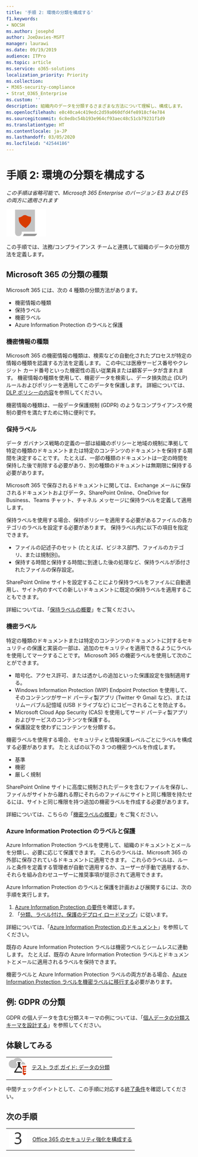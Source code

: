 ```yaml
---
title: '手順 2: 環境の分類を構成する'
f1.keywords:
- NOCSH
ms.author: josephd
author: JoeDavies-MSFT
manager: laurawi
ms.date: 09/19/2019
audience: ITPro
ms.topic: article
ms.service: o365-solutions
localization_priority: Priority
ms.collection:
- M365-security-compliance
- Strat_O365_Enterprise
ms.custom: ''
description: 組織内のデータを分類するさまざまな方法について理解し、構成します。
ms.openlocfilehash: e8c40ca4c419edc2d59a060dfd4fe8918cf4e784
ms.sourcegitcommit: 6c8edbc54b193e964cf93aec48c51cb79231f1d9
ms.translationtype: HT
ms.contentlocale: ja-JP
ms.lasthandoff: 03/05/2020
ms.locfileid: "42544186"
---
```

# <a name="step-2-configure-classification-for-your-environment"></a>手順 2: 環境の分類を構成する

*この手順は省略可能で、Microsoft 365 Enterprise のバージョン E3 および E5 の両方に適用されます*

![フェーズ 6: 情報保護](../media/deploy-foundation-infrastructure/infoprotection_icon-small.png)

この手順では、法務/コンプライアンス チームと連携して組織のデータの分類方法を定義します。

## <a name="microsoft-365-classification-types"></a>Microsoft 365 の分類の種類

Microsoft 365 には、次の 4 種類の分類方法があります。

- 機密情報の種類
- 保持ラベル
- 機密ラベル
- Azure Information Protection のラベルと保護

### <a name="sensitive-information-types"></a>機密情報の種類

Microsoft 365 の機密情報の種類は、検索などの自動化されたプロセスが特定の情報の種類を認識する方法を定義します。 この中には医療サービス番号やクレジット カード番号といった機密性の高い従業員または顧客データが含まれます。 機密情報の種類を使用して、機密データを検索し、データ損失防止 (DLP) ルールおよびポリシーを適用してこのデータを保護します。 詳細については、[DLP ポリシーの内容](https://docs.microsoft.com/office365/securitycompliance/data-loss-prevention-policies#what-a-dlp-policy-contains)を参照してください。 

機密情報の種類は、一般データ保護規制 (GDPR) のようなコンプライアンスや規制の要件を満たすために特に便利です。

### <a name="retention-labels"></a>保持ラベル

データ ガバナンス戦略の定義の一部は組織のポリシーと地域の規制に準拠して特定の種類のドキュメントまたは特定のコンテンツのドキュメントを保持する期間を決定することです。 たとえば、一部の種類のドキュメントは一定の時間を保持した後で削除する必要があり、別の種類のドキュメントは無期限に保持する必要があります。

Microsoft 365 で保存されるドキュメントに関しては、Exchange メールに保存されるドキュメントおよびデータ、SharePoint Online、OneDrive for Business、Teams チャット、チャネル メッセージに保持ラベルを定義して適用します。 

保持ラベルを使用する場合、保持ポリシーを適用する必要があるファイルの各カテゴリのラベルを設定する必要があります。 保持ラベル内に以下の項目を指定できます。

- ファイルの記述子のセット (たとえば、ビジネス部門、ファイルのカテゴリ、または規制別)。
- 保持する時間と保持する時間に到達した後の処理など、保持ラベルが添付されたファイルの保存設定。

SharePoint Online サイトを設定することにより保持ラベルをファイルに自動適用し、サイト内のすべての新しいドキュメントに既定の保持ラベルを適用することもできます。 

詳細については、「[保持ラベルの概要](https://docs.microsoft.com/office365/securitycompliance/labels)」をご覧ください。

### <a name="sensitivity-labels"></a>機密ラベル

特定の種類のドキュメントまたは特定のコンテンツのドキュメントに対するセキュリティの保護と実装の一部は、追加のセキュリティを適用できるようにラベルを使用してマークすることです。 Microsoft 365 の機密ラベルを使用して次のことができます。

- 暗号化、アクセス許可、または透かしの追加といった保護設定を強制適用する。
- Windows Information Protection (WIP) Endpoint Protection を使用して、そのコンテンツがサード パーティ製アプリ (Twitter や Gmail など)、またはリムーバブル記憶域 (USB ドライブなど) にコピーされることを防止する。
- Microsoft Cloud App Security (CAS) を使用してサード パーティ製アプリおよびサービスのコンテンツを保護する。 
- 保護設定を使わずにコンテンツを分類する。

機密ラベルを使用する場合、セキュリティと情報保護レベルごとにラベルを構成する必要があります。 たとえばの以下の 3 つの機密ラベルを作成します。

- 基準
- 機密
- 厳しく規制

SharePoint Online サイトに高度に規制されたデータを含むファイルを保存し、ファイルがサイトから離れる際にそれらのファイルにサイトと同じ権限を持たせるには、サイトと同じ権限を持つ追加の機密ラベルを作成する必要があります。

詳細については、こちらの「[機密ラベルの概要](https://docs.microsoft.com/office365/securitycompliance/sensitivity-labels)」をご覧ください。

### <a name="azure-information-protection-labels-and-protection"></a>Azure Information Protection のラベルと保護

Azure Information Protection ラベルを使用して、組織のドキュメントとメールを分類し、必要に応じて保護できます。 これらのラベルは、Microsoft 365 の外部に保存されているドキュメントに適用できます。 これらのラベルは、ルールと条件を定義する管理者が自動で適用するか、ユーザーが手動で適用するか、それらを組み合わせユーザーに推奨事項が提示されて適用できます。

Azure Information Protection のラベルと保護を計画および展開するには、次の手順を実行します。

1. [Azure Information Protection の要件](https://docs.microsoft.com/information-protection/get-started/requirements)を確認します。
2. 「[分類、ラベル付け、保護のデプロイ ロードマップ](https://docs.microsoft.com/information-protection/plan-design/deployment-roadmap#deployment-roadmap-for-classification-labeling-and-protection)」に従います。

詳細については、「[Azure Information Protection のドキュメント](https://docs.microsoft.com/information-protection/)」を参照してください。

既存の Azure Information Protection ラベルは機密ラベルとシームレスに連動します。 たとえば、既存の Azure Information Protection ラベルとドキュメントとメールに適用されるラベルを保持できます。

機密ラベルと Azure Information Protection ラベルの両方がある場合、[Azure Information Protection ラベルを機密ラベルに移行する](https://docs.microsoft.com/office365/securitycompliance/sensitivity-labels#how-sensitivity-labels-work-with-existing-azure-information-protection-labels)必要があります。

## <a name="example-classification-for-gdpr"></a>例: GDPR の分類

GDPR の個人データを含む分類スキーマの例については、「[個人データの分類スキーマを設計する](https://docs.microsoft.com/office365/enterprise/architect-a-classification-schema-for-personal-data)」を参照してください。

## <a name="take-it-for-a-test-drive"></a>体験してみる

|||
|:-------|:-----|
|![Microsoft クラウドのテスト ラボ ガイド](../media/m365-enterprise-test-lab-guides/cloud-tlg-icon-small.png)| [テスト ラボ ガイド: データの分類](data-classification-microsoft-365-enterprise-dev-test-environment.md) |
|||

中間チェックポイントとして、この手順に対応する[終了条件](infoprotect-exit-criteria.md#crit-infoprotect-step2)を確認してください。

## <a name="next-step"></a>次の手順

|||
|:-------|:-----|
|![手順 3](../media/stepnumbers/Step3.png)|[Office 365 のセキュリティ強化を構成する](infoprotect-configure-increased-security-office-365.md)|

